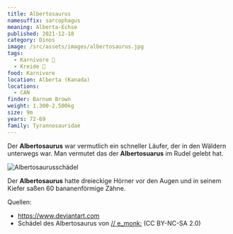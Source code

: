 ```yaml
---
title: Albertosaurus
namesuffix: sarcophagus
meaning: Alberta-Echse
published: 2021-12-18
category: Dinos
image: /src/assets/images/albertosaurus.jpg
tags:
  - Karnivore 🥩
  - Kreide 🦴
food: Karnivore
location: Alberta (Kanada)
locations:
  - CAN
finder: Barnum Brown
weight: 1.300-2.500kg
size: 9m
years: 72-69
family: Tyrannosauridae
---
```

Der **Albertosaurus** war vermutlich ein schneller Läufer, der in den Wäldern unterwegs war. Man vermutet das der **Albertosuarus** im Rudel gelebt hat.

![Albertosaurusschädel](/src/assets/images/albertosaurus-schädel.png)

Der **Albertosaurus** hatte dreieckige Hörner vor den Augen und in seinem Kiefer saßen 60 bananenförmige Zähne.

Quellen:

* <https://www.deviantart.com>
* Schädel des Albertosaurus von  [// e_monk:](https://secure.flickr.com/photos/e_monk/)  (CC BY-NC-SA 2.0)
